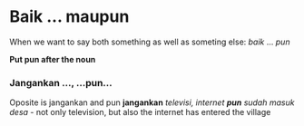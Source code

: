 # Baik ... maupun
When we want to say both something as well as someting else:
*baik* ... *pun*

**Put pun after the noun**

### Jangankan ..., ...pun...
Oposite is jangankan and pun
**jangankan** *televisi, internet **pun** sudah masuk desa* - not only television, but also the internet has entered the village